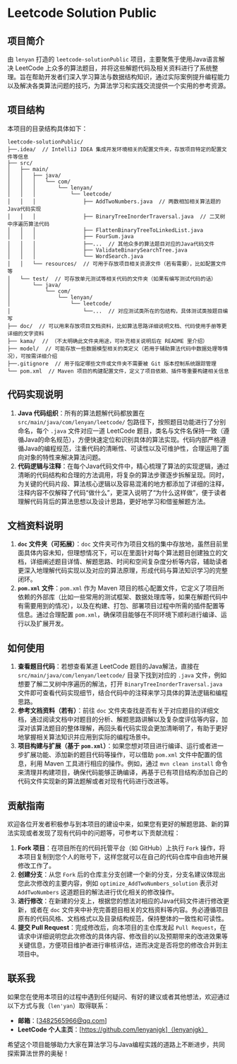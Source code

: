 # Leetcode Solution Public

## 项目简介
由 `lenyan` 打造的 `leetcode-solutionPublic` 项目，主要聚焦于使用Java语言解决 LeetCode 上众多的算法题目，并将这些解题代码及相关资料进行了系统整理。旨在帮助开发者们深入学习算法与数据结构知识，通过实际案例提升编程能力以及解决各类算法问题的技巧，为算法学习和实践交流提供一个实用的参考资源。

## 项目结构
本项目的目录结构具体如下：

```
leetcode-solutionPublic/
├──.idea/  // IntelliJ IDEA 集成开发环境相关的配置文件夹，存放项目特定的配置文件等信息
├── src/
│   ├── main/
│   │   ├── java/
│   │   │   └── com/
│   │   │       └── lenyan/
│   │   │           └── leetcode/
│   │   │               ├── AddTwoNumbers.java  // 两数相加相关算法题的Java代码实现
│   │   │               ├── BinaryTreeInorderTraversal.java  // 二叉树中序遍历算法代码
│   │   │               ├── FlattenBinaryTreeToLinkedList.java
│   │   │               ├── FourSum.java
│   │   │               ├──...  // 其他众多的算法题目对应的Java代码文件
│   │   │               ├── ValidateBinarySearchTree.java
│   │   │               └── WordSearch.java
│   │   └── resources/  // 可用于存放项目相关资源文件（若有需要），比如配置文件等
│   └── test/  // 可存放单元测试等相关代码的文件夹（如果有编写测试代码的话）
│       └── java/
│           └── com/
│               └── lenyan/
│                   └── leetcode/
│                       └──...  // 对应测试类所在的包结构，具体测试类按题目编写
├── doc/  // 可以用来存放项目文档资料，比如算法思路详细说明文档、代码使用手册等更详细的文字资料
├── kama/  // （不太明确此文件夹用途，可补充相关说明后在 README 里介绍）
├── model/  // 可能存放一些数据模型相关的类定义（若用于辅助算法代码中数据处理等情况），可按需详细介绍
├──.gitignore  // 用于指定哪些文件或文件夹不需要被 Git 版本控制系统跟踪管理
└── pom.xml  // Maven 项目的构建配置文件，定义了项目依赖、插件等重要构建相关信息
```

## 代码实现说明
1. **Java 代码组织**：所有的算法题解代码都放置在 `src/main/java/com/lenyan/leetcode/` 包路径下，按照题目功能进行了分别命名，每个 `.java` 文件对应一道 LeetCode 题目，类名与文件名保持一致（遵循Java的命名规范），方便快速定位和识别具体的算法实现。代码内部严格遵循Java的编程规范，注重代码的清晰性、可读性以及可维护性，合理运用了面向对象的特性来解决算法问题。
2. **代码逻辑与注释**：在每个Java代码文件中，精心梳理了算法的实现逻辑，通过清晰的代码结构和合理的方法调用，将复杂的算法步骤逐步拆解呈现。同时，为关键的代码片段、算法核心逻辑以及容易混淆的地方都添加了详细的注释，注释内容不仅解释了代码“做什么”，更深入说明了“为什么这样做”，便于读者理解代码背后的算法思想以及设计思路，更好地学习和借鉴解题方法。

## 文档资料说明
1. **`doc` 文件夹（可拓展）**：`doc` 文件夹可作为项目文档的集中存放地，虽然目前里面具体内容未知，但理想情况下，可以在里面针对每个算法题目创建独立的文档，详细阐述题目详情、解题思路、时间和空间复杂度分析等内容，辅助读者更深入地理解代码实现以及对应的算法原理，形成代码与算法知识学习的完整闭环。
2. **`pom.xml` 文件**：`pom.xml` 作为 Maven 项目的核心配置文件，它定义了项目所依赖的外部库（比如一些常用的测试框架、数据处理库等，如果在解题代码中有需要用到的情况），以及在构建、打包、部署项目过程中所需的插件配置等信息。通过合理配置 `pom.xml`，确保项目能够在不同环境下顺利进行编译、运行以及扩展开发。

## 如何使用
1. **查看题目代码**：若想查看某道 LeetCode 题目的Java解法，直接在 `src/main/java/com/lenyan/leetcode/` 目录下找到对应的 `.java` 文件，例如想要了解二叉树中序遍历的解法，打开 `BinaryTreeInorderTraversal.java` 文件即可查看代码实现细节，结合代码中的注释来学习具体的算法逻辑和编程思路。
2. **参考文档资料（若有）**：前往 `doc` 文件夹查找是否有关于对应题目的详细文档，通过阅读文档中对题目的分析、解题思路讲解以及复杂度评估等内容，加深对该算法题目的整体理解，再回头看代码实现会更加清晰明了，有助于更好地掌握相关算法知识并应用到实际的编程场景中。
3. **项目构建与扩展（基于 `pom.xml`）**：如果您想对项目进行编译、运行或者进一步扩展功能、添加新的题目代码等操作，可以借助 `pom.xml` 文件中配置的信息，利用 Maven 工具进行相应的操作。例如，通过 `mvn clean install` 命令来清理并构建项目，确保代码能够正确编译，再基于已有项目结构添加自己的代码文件实现新的算法题解或者对现有代码进行改进等。

## 贡献指南
欢迎各位开发者积极参与到本项目的建设中来，如果您有更好的解题思路、新的算法实现或者发现了现有代码中的问题等，可参考以下贡献流程：
1. **Fork 项目**：在项目所在的代码托管平台（如 GitHub）上执行 `Fork` 操作，将本项目复制到您个人的账号下，这样您就可以在自己的代码仓库中自由地开展修改工作了。
2. **创建分支**：从您 `Fork` 后的仓库主分支创建一个新的分支，分支名建议体现出您此次修改的主要内容，例如 `optimize_AddTwoNumbers_solution` 表示对 `AddTwoNumbers` 这道题目的解法进行优化相关的修改操作。
3. **进行修改**：在新建的分支上，根据您的想法对相应的Java代码文件进行修改更新，或者在 `doc` 文件夹中补充完善题目相关的文档资料等内容。务必遵循项目原有的代码风格、文档格式以及目录结构规范，保持整体的一致性和可读性。
4. **提交 Pull Request**：完成修改后，向本项目的主仓库发起 `Pull Request`，在请求中详细说明您此次修改的具体内容、修改目的以及预期带来的改进效果等关键信息，方便项目维护者进行审核评估，进而决定是否将您的修改合并到主项目中。

## 联系我
如果您在使用本项目的过程中遇到任何疑问、有好的建议或者其他想法，欢迎通过以下方式与我（`len'yan`）取得联系：
- **邮箱**：[3482565966@qq.com]
- **LeetCode 个人主页**：[https://github.com/lenyanjgk]（lenyanjgk）

希望这个项目能够助力大家在算法学习与Java编程实践的道路上不断进步，共同探索算法世界的奥秘！
